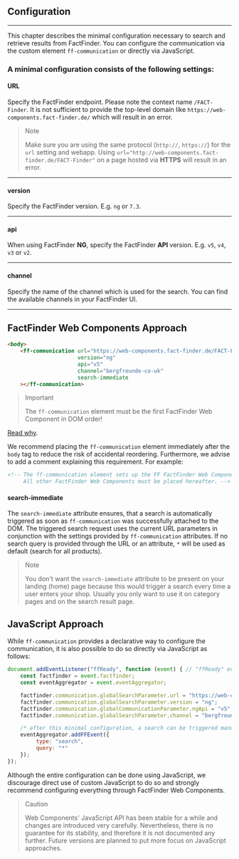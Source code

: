 ## Configuration

---
This chapter describes the minimal configuration necessary to search and retrieve results from FactFinder.
You can configure the communication via the custom element `ff-communication` or directly via JavaScript.

### A minimal configuration consists of the following settings:

#### **URL**
Specify the FactFinder endpoint.
Please note the context name `/FACT-Finder`.
It is not sufficient to provide the top-level domain like `https://web-components.fact-finder.de/` which will result in an error.

> Note
>
> Make sure you are using the same protocol (`http://`, `https://`) for the `url` setting and webapp.
> Using `url="http://web-components.fact-finder.de/FACT-Finder"` on a page hosted via **HTTPS** will result in an error.

---

#### **version**
Specify the FactFinder version. E.g. `ng` or  `7.3`.

---

#### **api**
When using FactFinder **NG**, specify the FactFinder **API** version. E.g. `v5`, `v4`, `v3` or `v2`.

---

#### **channel**
Specify the name of the channel which is used for the search.
You can find the available channels in your FactFinder UI.

---

## FactFinder Web Components Approach
```html
<body>
    <ff-communication url="https://web-components.fact-finder.de/FACT-Finder"
                      version="ng"
                      api="v5"
                      channel="bergfreunde-co-uk"
                      search-immediate
    ></ff-communication>
```

> Important
>
> The `ff-communication` element must be the first FactFinder Web Component in DOM order!

[Read why](/documentation/4.x/ready-events).

We recommend placing the `ff-communication` element immediately after the `body` tag to reduce the risk of accidental reordering.
Furthermore, we advise to add a comment explaining this requirement.
For example:
```html
<!-- The ff-communication element sets up the FF FactFinder Web Components and must not be moved!
     All other FactFinder Web Components must be placed hereafter. -->
```

#### **search-immediate**
The `search-immediate` attribute ensures, that a search is automatically triggered as soon as `ff-communication` was successfully attached to the DOM.
The triggered search request uses the current URL parameters in conjunction with the settings provided by `ff-communication` attributes.
If no search query is provided through the URL or an attribute, `*` will be used as default (search for all products).

> Note
>
> You don't want the `search-immediate` attribute to be present on your landing (home) page because this would trigger a search every time a user enters your shop.
> Usually you only want to use it on category pages and on the search result page.


## JavaScript Approach
While `ff-communication` provides a declarative way to configure the communication, it is also possible to do so directly via JavaScript as follows:

```js
document.addEventListener("ffReady", function (event) { // "ffReady" event ensures global factfinder object exists
    const factfinder = event.factfinder;
    const eventAggregator = event.eventAggregator;

    factfinder.communication.globalSearchParameter.url = "https://web-components.fact-finder.de/FACT-Finder";
    factfinder.communication.globalSearchParameter.version = "ng";
    factfinder.communication.globalCommunicationParameter.ngApi = "v5";
    factfinder.communication.globalSearchParameter.channel = "bergfreunde-co-uk";

    /* after this minimal configuration, a search can be triggered manually e.g. through */
    eventAggregator.addFFEvent({
         type: "search",
         query: "*"
    });
});
```

Although the entire configuration can be done using JavaScript, we discourage direct use of custom JavaScript to do so and strongly recommend configuring everything through FactFinder Web Components.

> Caution
>
> Web Components' JavaScript API has been stable for a while and changes are introduced very carefully.
> Nevertheless, there is no guarantee for its stability, and therefore it is not documented any further.
> Future versions are planned to put more focus on JavaScript approaches.
